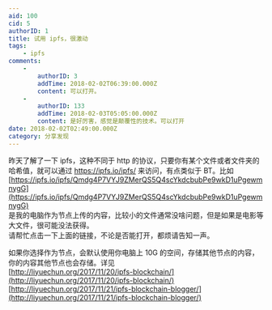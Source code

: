 ```yaml
---
aid: 100
cid: 5
authorID: 1
title: 试用 ipfs，很激动
tags:
    - ipfs
comments:
    -
        authorID: 3
        addTime: 2018-02-02T06:39:00.000Z
        content: 可以打开。
    -
        authorID: 133
        addTime: 2018-02-03T05:05:00.000Z
        content: 是好厉害，感觉是颠覆性的技术。可以打开
date: 2018-02-02T02:49:00.000Z
category: 分享发现
---
```


昨天了解了一下 ipfs，这种不同于 http 的协议，只要你有某个文件或者文件夹的哈希值，就可以通过 [https://ipfs.io/ipfs/<hash>](https://ipfs.io/ipfs/<hash>) 来访问，有点类似于 BT。比如  
[https://ipfs.io/ipfs/Qmdg4P7VYJ9ZMerQS5Q4scYkdcbubPe9wkD1uPgewmnygG](https://ipfs.io/ipfs/Qmdg4P7VYJ9ZMerQS5Q4scYkdcbubPe9wkD1uPgewmnygG)  
是我的电脑作为节点上传的内容，比较小的文件通常没啥问题，但是如果是电影等大文件，很可能没法获得。  
请帮忙点击一下上面的链接，不论是否能打开，都烦请告知一声。

如果你选择作为节点，会默认使用你电脑上 10G 的空间，存储其他节点的内容，你的内容其他节点也会存储。详见  
[http://liyuechun.org/2017/11/20/ipfs-blockchain/](http://liyuechun.org/2017/11/20/ipfs-blockchain/)  
[http://liyuechun.org/2017/11/21/ipfs-blockchain-blogger/](http://liyuechun.org/2017/11/21/ipfs-blockchain-blogger/)
